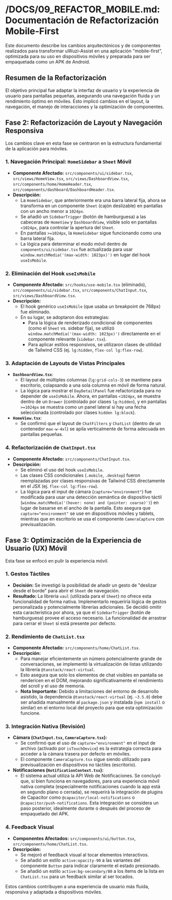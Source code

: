 # /DOCS/09_REFACTOR_MOBILE.md: Documentación de Refactorización Mobile-First

Este documento describe los cambios arquitectónicos y de componentes realizados para transformar uWuzi-Assist en una aplicación "mobile-first", optimizada para su uso en dispositivos móviles y preparada para ser empaquetada como un APK de Android.

## Resumen de la Refactorización

El objetivo principal fue adaptar la interfaz de usuario y la experiencia de usuario para pantallas pequeñas, asegurando una navegación fluida y un rendimiento óptimo en móviles. Esto implicó cambios en el layout, la navegación, el manejo de interacciones y la optimización de componentes.

## Fase 2: Refactorización de Layout y Navegación Responsiva

Los cambios clave en esta fase se centraron en la estructura fundamental de la aplicación para móviles.

### 1. Navegación Principal: `HomeSidebar` a `Sheet` Móvil
*   **Componente Afectado:** `src/components/ui/sidebar.tsx`, `src/views/HomeView.tsx`, `src/views/DashboardView.tsx`, `src/components/home/HomeHeader.tsx`, `src/components/dashboard/DashboardHeader.tsx`.
*   **Descripción:**
    *   La `HomeSidebar`, que anteriormente era una barra lateral fija, ahora se transforma en un componente `Sheet` (cajón deslizable) en pantallas con un ancho menor a `1024px`.
    *   Se añadió un `SidebarTrigger` (botón de hamburguesa) a las cabeceras de `HomeView` y `DashboardView`, visible solo en pantallas `<1024px`, para controlar la apertura del `Sheet`.
    *   En pantallas `>=1024px`, la `HomeSidebar` sigue funcionando como una barra lateral fija.
    *   La lógica para determinar el modo móvil dentro de `components/ui/sidebar.tsx` fue actualizada para usar `window.matchMedia('(max-width: 1023px)')` en lugar del hook `useIsMobile`.

### 2. Eliminación del Hook `useIsMobile`
*   **Componente Afectado:** `src/hooks/use-mobile.tsx` (eliminado), `src/components/ui/sidebar.tsx`, `src/components/ChatInput.tsx`, `src/views/DashboardView.tsx`.
*   **Descripción:**
    *   El hook genérico `useIsMobile` (que usaba un breakpoint de 768px) fue eliminado.
    *   En su lugar, se adoptaron dos estrategias:
        *   Para la lógica de renderizado condicional de componentes (como el `Sheet` vs. sidebar fija), se utilizó `window.matchMedia('(max-width: 1023px)')` directamente en el componente relevante (`sidebar.tsx`).
        *   Para aplicar estilos responsivos, se utilizaron clases de utilidad de Tailwind CSS (ej. `lg:hidden`, `flex-col lg:flex-row`).

### 3. Adaptación de Layouts de Vistas Principales
*   **`DashboardView.tsx`**:
    *   El layout de múltiples columnas (`lg:grid-cols-3`) se mantiene para escritorio, colapsando a una sola columna en móvil de forma natural.
    *   La lógica para mostrar el `DayDetailPanel` fue refactorizada para no depender de `useIsMobile`. Ahora, en pantallas `<1024px`, se muestra dentro de un `Drawer` (controlado por clases `lg:hidden`), y en pantallas `>=1024px` se muestra como un panel lateral si hay una fecha seleccionada (controlado por clases `hidden lg:block`).
*   **`HomeView.tsx`**:
    *   Se confirmó que el layout de `ChatFilters` y `ChatList` (dentro de un contenedor `max-w-4xl`) se apila verticalmente de forma adecuada en pantallas pequeñas.

### 4. Refactorización de `ChatInput.tsx`
*   **Componente Afectado:** `src/components/ChatInput.tsx`.
*   **Descripción:**
    *   Se eliminó el uso del hook `useIsMobile`.
    *   Las clases CSS condicionales (`.mobile`, `.desktop`) fueron reemplazadas por clases responsivas de Tailwind CSS directamente en el JSX (ej. `flex-col lg:flex-row`).
    *   La lógica para el input de cámara (`capture="environment"`) fue modificada para usar una detección semántica de dispositivo táctil (`window.matchMedia('(hover: none) and (pointer: coarse)')`) en lugar de basarse en el ancho de la pantalla. Esto asegura que `capture="environment"` se use en dispositivos móviles y tablets, mientras que en escritorio se usa el componente `CameraCapture` con previsualización.

## Fase 3: Optimización de la Experiencia de Usuario (UX) Móvil

Esta fase se enfocó en pulir la experiencia móvil.

### 1. Gestos Táctiles
*   **Decisión:** Se investigó la posibilidad de añadir un gesto de "deslizar desde el borde" para abrir el `Sheet` de navegación.
*   **Resultado:** La librería `vaul` (utilizada para el `Sheet`) no ofrece esta funcionalidad de forma nativa. Implementarlo requeriría lógica de gestos personalizada y potencialmente librerías adicionales. Se decidió omitir esta característica por ahora, ya que el `SidebarTrigger` (botón de hamburguesa) provee el acceso necesario. La funcionalidad de arrastrar para cerrar el `Sheet` sí está presente por defecto.

### 2. Rendimiento de `ChatList.tsx`
*   **Componente Afectado:** `src/components/home/ChatList.tsx`.
*   **Descripción:**
    *   Para manejar eficientemente un número potencialmente grande de conversaciones, se implementó la virtualización de listas utilizando la librería `@tanstack/react-virtual`.
    *   Esto asegura que solo los elementos de chat visibles en pantalla se rendericen en el DOM, mejorando significativamente el rendimiento del scroll y el uso de memoria.
    *   **Nota Importante:** Debido a limitaciones del entorno de desarrollo asistido, la dependencia `@tanstack/react-virtual` (ej. `~3.5.0`) debe ser añadida manualmente al `package.json` y instalada (`npm install` o similar) en el entorno local del proyecto para que esta optimización funcione.

### 3. Integración Nativa (Revisión)
*   **Cámara (`ChatInput.tsx`, `CameraCapture.tsx`):**
    *   Se confirmó que el uso de `capture="environment"` en el input de archivo (activado por `isTouchDevice`) es la estrategia correcta para acceder a la cámara trasera por defecto en móviles.
    *   El componente `CameraCapture.tsx` sigue siendo utilizado para previsualización en dispositivos no táctiles (escritorio).
*   **Notificaciones (`NotificationContext.tsx`):**
    *   El sistema actual utiliza la API Web de Notificaciones. Se concluyó que, si bien funciona en navegadores, para una experiencia móvil nativa completa (especialmente notificaciones cuando la app está en segundo plano o cerrada), se requerirá la integración de plugins de Capacitor como `@capacitor/local-notifications` o `@capacitor/push-notifications`. Esta integración se considera un paso posterior, idealmente durante o después del proceso de empaquetado del APK.

### 4. Feedback Visual
*   **Componentes Afectados:** `src/components/ui/button.tsx`, `src/components/home/ChatList.tsx`.
*   **Descripción:**
    *   Se mejoró el feedback visual al tocar elementos interactivos.
    *   Se añadió un estilo `active:opacity-90` a las variantes del componente `Button` para indicar claramente el estado presionado.
    *   Se añadió un estilo `active:bg-secondary/80` a los ítems de la lista en `ChatList.tsx` para un feedback similar al ser tocados.

Estos cambios contribuyen a una experiencia de usuario más fluida, responsiva y adaptada a dispositivos móviles.
